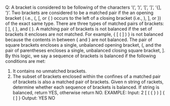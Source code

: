 Q: A bracket is considered to be following of the characters ‘(‘, ‘)’, ‘[‘, ‘]’, ‘{], ‘}’.
Two brackets are considered to be a matched pair if the an opening bracket
( i.e., (, [, or { ) occurs to the left of a closing bracket (i.e., ), ], or }) of the exact same
type. There are three types of matched pairs of brackets: [ ], { }, and ( ).
A matching pair of brackets is not balanced if the set of brackets it encloses are not
matched.
For example, { [ ( ] ) } is not balanced because the contents in
between { and } are not balanced. The pair of square brackets encloses a single,
unbalanced opening bracket, (, and the pair of parentheses encloses a single,
unbalanced closing square bracket, ].
By this logic, we say a sequence of brackets is balanced if the following conditions
are met:
1. It contains no unmatched brackets.
2. The subset of brackets enclosed within the confines of a matched pair of brackets
is also a matched pair of brackets.
Given n string of rackets, determine whether each sequence of brackets is
balanced. If string is balanced, return YES, otherwise return NO.
EXAMPLE:
Input:
2
[ ( { } ) ]
{ ( ] }
Output:
YES
NO
